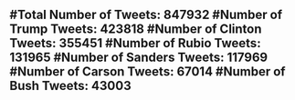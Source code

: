 #Total Number of Tweets: 847932 
#Number of Trump Tweets: 423818
#Number of Clinton Tweets: 355451
#Number of Rubio Tweets: 131965
#Number of Sanders Tweets: 117969
#Number of Carson Tweets: 67014
#Number of Bush Tweets: 43003
---
